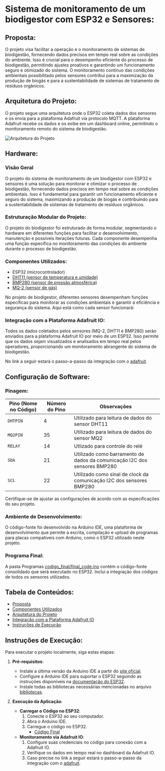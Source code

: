 # Sistema de monitoramento de um biodigestor com ESP32 e Sensores:

## Proposta:

O projeto visa facilitar a operação e o monitoramento de sistemas de biodigestão, fornecendo dados precisos em tempo real sobre as condições do ambiente. Isso é crucial para o desempenho eficiente do processo de biodigestão, permitindo ajustes proativos e garantindo um funcionamento seguro e otimizado do sistema. O monitoramento contínuo das condições ambientais possibilitado pelos sensores contribui para a maximização da produção de biogás e para a sustentabilidade de sistemas de tratamento de resíduos orgânicos.

## Arquitetura do Projeto:

O projeto segue uma arquitetura onde o ESP32 coleta dados dos sensores e os envia para a plataforma Adafruit via protocolo MQTT. A plataforma Adafruit recebe os dados e os exibe em um dashboard online, permitindo o monitoramento remoto do sistema de biodigestão.

![Arquitetura do Projeto](./arch.jpg)

## Hardware:

### Visão Geral

O projeto do sistema de monitoramento de um biodigestor com ESP32 e sensores é uma solução para monitorar e otimizar o processo de biodigestão, fornecendo dados precisos em tempo real sobre as condições ambientais. Isso é fundamental para garantir um funcionamento eficiente e seguro do sistema, maximizando a produção de biogás e contribuindo para a sustentabilidade de sistemas de tratamento de resíduos orgânicos.

### Estruturação Modular do Projeto:

O projeto do biodigestor foi estruturado de forma modular, segmentando o hardware em diferentes funções para facilitar o desenvolvimento, manutenção e possíveis iterações futuras. Cada componente desempenha uma função específica no monitoramento das condições do ambiente durante o processo de biodigestão.

### Componentes Utilizados:

- ESP32 (microcontrolador)
- [DHT11 (sensor de temperatura e umidade)](https://github.com/JulioAmaral007/Biodigestor/tree/main/Sensores/Sensor-DHT11)
- [BMP280 (sensor de pressão atmosférica)](https://github.com/JulioAmaral007/Biodigestor/tree/main/Sensores/Sensor-BMP280)
- [MQ-2 (sensor de gás)](https://github.com/JulioAmaral007/Biodigestor/tree/main/Sensores/Sensor-MQ2)

No projeto de biodigestor, diferentes sensores desempenham funções específicas para monitorar as condições ambientais e garantir a eficiência e segurança do sistema. Aqui está como cada sensor funcionará:

### Integração com a Plataforma Adafruit IO:

Todos os dados coletados pelos sensores (MQ-2, DHT11 e BMP280) serão enviados para a plataforma Adafruit IO por meio de um ESP32. Isso permite que os dados sejam visualizados e analisados em tempo real pelos operadores, proporcionando um monitoramento abrangente do sistema de biodigestão.

No link a seguir estará o passo-a-passo da integração com o [adafruit](https://github.com/JulioAmaral007/Biodigestor/tree/main/Adafruit).

## Configuração de Software:

### Pinagem:

| Pino (Nome no Código) | Número do Pino | Observações                                                                     |
| --------------------- | -------------- | ------------------------------------------------------------------------------- |
| `DHTPIN`              | 4              | Utilizado para leitura de dados do sensor DHT11                                 |
| `MQ2PIN`              | 35             | Utilizado para leitura de dados do sensor MQ2                                   |
| `RELAY`               | 14             | Utlizado para controle do relé                                                  |
| `SDA`                 | 21             | Utilizado como barramento de dados da comunicação I2C dos sensores BMP280       |
| `SCL`                 | 22             | Utilizado como sinal de clock da comunicação I2C dos sensores BMP280            |

Certifique-se de ajustar as configurações de acordo com as especificações do seu projeto.

### Ambiente de Desenvolvimento:

O código-fonte foi desenvolvido na Arduino IDE, uma plataforma de desenvolvimento que permite a escrita, compilação e upload de programas para placas compatíveis com Arduino, como o ESP32 utilizado neste projeto.

### Programa Final:

A pasta Programas [codigo_final/final_code.ino](https://github.com/JulioAmaral007/Biodigestor/blob/main/codigo_final/final_code.ino) contém o código-fonte consolidado que será executado no ESP32. Inclui a integração dos códigos de todos os sensores utilizados.

## Tabela de Conteúdos:

- [Proposta](#proposta)
- [Componentes Utilizados](#componentes-utilizados)
- [Arquitetura do Projeto](#arquitetura-do-projeto)
- [Integração com a Plataforma Adafruit IO](#integração-com-a-plataforma-adafruit-io)
- [Instruções de Execução](#instruções-de-execução)

## Instruções de Execução:

Para executar o projeto localmente, siga estas etapas:

1. **Pré-requisitos**:
   - Instale a última versão da Arduino IDE a partir do [site oficial](https://www.arduino.cc/en/software).
   - Configure a Arduino IDE para suportar o ESP32 seguindo as instruções disponíveis na [documentação do ESP32](https://docs.espressif.com/projects/arduino-esp32/en/latest/installing.html).
   - Instale todas as bibliotecas necessárias mencionadas no arquivo [bibliotecas](./bibliotecas.txt).

2. **Execução da Aplicação**:
   - **Carregar o Código no ESP32**:
     1. Conecte o ESP32 ao seu computador.
     2. Abra o Arduino IDE.
     3. Carregue o código no ESP32.
        - [Código Final](https://github.com/JulioAmaral007/Biodigestor/blob/main/codigo_final/final_code.ino)
   - **Monitoramento via Adafruit IO**:
     1. Configure suas credenciais no código para conexão com a Adafruit IO.
     2. Verifique os dados em tempo real no dashboard da Adafruit IO.
     3. Caso precise no link a seguir estará o passo-a-passo da integração com o [adafruit](https://github.com/JulioAmaral007/Biodigestor/tree/main/Adafruit).
